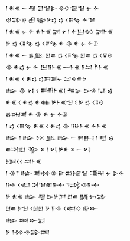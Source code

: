 <div class='block'>
<div class='line'>𒁹 𒀭𒌍 𒀸 𒆷 𒋛𒈠𒉌 𒄴𒄭𒉘𒈠 𒉡 𒅆</div>
<div class='line'>𒋼𒁉𒂊 𒌷 𒆧𒃻𒌓 𒌓 𒌋𒐋𒆚 𒅆𒈠</div>
<div class='line'>𒁹 𒀭𒌍 𒉡 𒅆 𒀭𒈨𒌍 𒃌 𒆳 𒁹 𒅆𒌨𒁴 𒃌𒈨𒌍</div>
<div class='line'>𒃻 𒌓 𒌋𒐉𒆚 𒌓 𒌋𒐊𒆚 𒀭 𒆠 𒀭 𒉡 𒅆𒊒</div>
<div class='line'>𒁹 𒀭𒌍 𒀸 𒌗𒆥 𒇻𒌑 𒌓 𒌋𒐉𒆚 𒇻𒌑 𒌓 𒌋𒐊𒄰</div>
<div class='line'>𒆠 𒀭𒌓 𒉡 𒅆 𒌨𒀀𒈨𒌍 𒅂𒈨𒌍 𒀀𒁺 𒋻𒈨𒌍</div>
<div class='line'>𒁹 𒀭𒌍 𒌋 𒀭𒌓 𒌓𒁕𒋢𒉡 𒁺𒀪𒌑𒆳</div>
<div class='line'>𒈗 𒆠 𒆳𒋙 𒌋 𒌦𒈨𒌍𒋙 𒍣𒉌 𒄿𒈾 𒁹𒂗 𒌗</div>
<div class='line'>𒀭𒌍 𒌋 𒀭𒌓 𒀭𒈪 𒃻𒈨𒌍𒈠 𒑱 𒃻 𒌓 𒌋𒐉𒄰</div>
<div class='line'>𒌗𒊻𒋢 𒀭 𒆠 𒀭 𒉡 𒅆𒊒</div>
<div class='line'>𒁹 𒌓 𒌋𒐋𒆚 𒀭𒌍 𒌋 𒀭𒌓 𒆠 𒀀𒄩𒈨𒌍 𒅆𒈨𒌍</div>
<div class='line'>𒈗 𒁹 𒈗 𒊩𒉽 𒆥 𒈗 𒀸 𒂍𒃲𒋙 𒁹 𒋃 𒌗</div>
<div class='line'>𒌑𒋫𒊬 𒄊 𒉽 𒁹 𒆳𒋙 𒃻𒀭 𒉽 𒀸 𒆳𒋙</div>
<div class='line'>𒊩𒁕𒌋𒌋 𒁺𒈨𒌍</div>
<div class='line'>𒁹 𒆠𒈫 𒈗 𒋢𒂔𒆠 𒄿𒆗𒊩𒌆𒈠 𒃮𒊑 𒉡 𒌇𒅆</div>
<div class='line'>𒀀𒈾 𒌋𒅗 𒋫𒈠𒊏𒀀𒋾 𒀀𒃶𒈾𒀀𒋾</div>
<div class='line'>𒃻 𒀭𒌍 𒈗 𒆷 𒄿𒃻𒂅 𒇻𒌑 𒉆𒁔𒁉</div>
<div class='line'>𒇻𒌑 𒊩𒈠 𒌋𒌆𒇻 𒃻 𒀀𒈾 𒌋𒅗𒄭 𒄫𒁍</div>
<div class='line'>𒈗 𒇷𒁍𒍑</div>
<div class='line'>𒃻 𒁹𒁵𒈾𒁉𒌅</div>
</div>